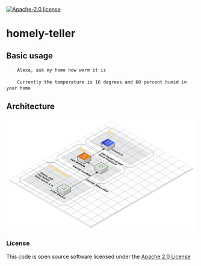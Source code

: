 [![Apache-2.0 license](http://img.shields.io/badge/license-Apache-brightgreen.svg)](http://www.apache.org/licenses/LICENSE-2.0.html)

# homely-teller

## Basic usage

```text
    Alexa, ask my home how warm it is

    Currently the temperature is 16 degrees and 60 percent humid in your home
```

## Architecture
![image info](./assets/readme/homely-teller.png)



### License
This code is open source software licensed under the [Apache 2.0 License]("http://www.apache.org/licenses/LICENSE-2.0.html")